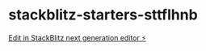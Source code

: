 # stackblitz-starters-sttflhnb

[Edit in StackBlitz next generation editor ⚡️](https://stackblitz.com/~/github.com/bernardzulu23/stackblitz-starters-sttflhnb)
